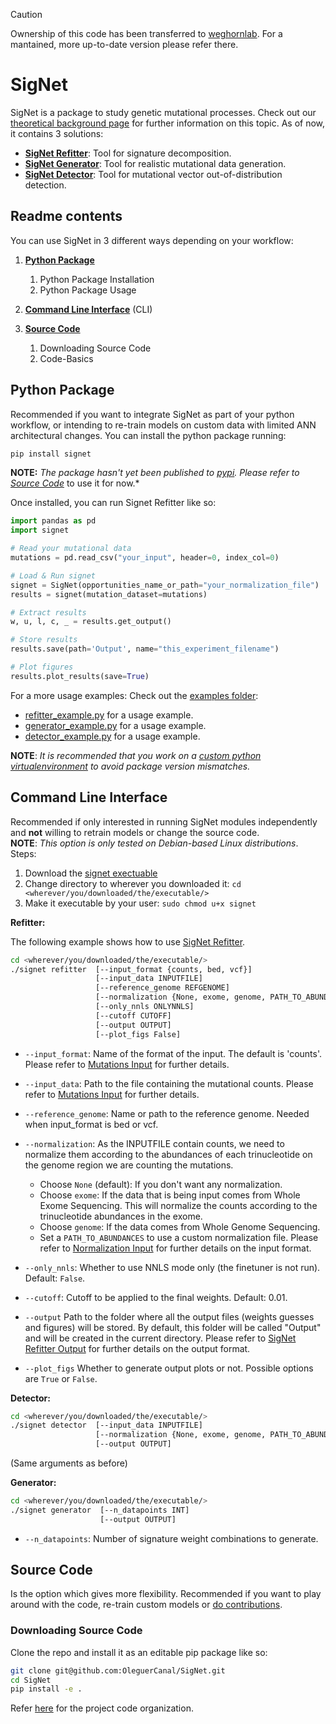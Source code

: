 > [!CAUTION]
> Ownership of this code has been transferred to [weghornlab](https://github.com/weghornlab/SigNet). For a mantained, more up-to-date version please refer there.



# SigNet

SigNet is a package to study genetic mutational processes.
Check out our [theoretical background page](documentation/theoretical_background.md) for further information on this topic.
As of now, it contains 3 solutions:

- **[SigNet Refitter](documentation/signet_refitter.md)**: Tool for signature decomposition.
- **[SigNet Generator](documentation/signet_generator.md)**: Tool for realistic mutational data generation.
- **[SigNet Detector](documentation/signet_detector.md)**: Tool for mutational vector out-of-distribution detection.


## Readme contents

You can use SigNet in 3 different ways depending on your workflow:

1. **[Python Package](#python-package)**
   1. Python Package Installation
   2. Python Package Usage

2. **[Command Line Interface](#command-line-interface)** (CLI)

3. **[Source Code](#source-code)**
   1. Downloading Source Code
   2. Code-Basics


## Python Package
Recommended if you want to integrate SigNet as part of your python workflow, or intending to re-train models on custom data with limited ANN architectural changes.
You can install the python package running:

```BASH
pip install signet
```
**NOTE:** *The package hasn't yet been published to [pypi](https://pypi.org/). Please refer to [Source Code](#source-code)* to use it for now.*

Once installed, you can run Signet Refitter like so:

```python
import pandas as pd
import signet

# Read your mutational data
mutations = pd.read_csv("your_input", header=0, index_col=0)

# Load & Run signet
signet = SigNet(opportunities_name_or_path="your_normalization_file")
results = signet(mutation_dataset=mutations)

# Extract results
w, u, l, c, _ = results.get_output()

# Store results
results.save(path='Output', name="this_experiment_filename")

# Plot figures
results.plot_results(save=True)
```

For a more usage examples: Check out the [examples folder](examples/):
   - [refitter_example.py](examples/refitter_example.py) for a usage example.
   - [generator_example.py](examples/generator_example.py) for a usage example.
   - [detector_example.py](examples/detector_example.py) for a usage example.

**NOTE**: _It is recommended that you work on a [custom python virtualenvironment](https://virtualenv.pypa.io/en/latest/) to avoid package version mismatches._


## Command Line Interface

Recommended if only interested in running SigNet modules independently and **not** willing to retrain models or change the source code.<br>
**NOTE**: _This option is only tested on Debian-based Linux distributions_. Steps:

1. Download the [signet exectuable](TODOlink_to_executable)
2. Change directory to wherever you downloaded it: `cd <wherever/you/downloaded/the/executable/>` 
3. Make it executable by your user: `sudo chmod u+x signet`

__Refitter:__

The following example shows how to use [SigNet Refitter](documentation/signet_refitter.md).


```BASH
cd <wherever/you/downloaded/the/executable/>
./signet refitter  [--input_format {counts, bed, vcf}]
                   [--input_data INPUTFILE]
                   [--reference_genome REFGENOME]
                   [--normalization {None, exome, genome, PATH_TO_ABUNDANCES}] 
                   [--only_nnls ONLYNNLS]
                   [--cutoff CUTOFF]
                   [--output OUTPUT]
                   [--plot_figs False]
```

- `--input_format`: Name of the format of the input. The default is 'counts'. Please refer to [Mutations Input](documentation/input_output_formats.md##Mutations-Input) for further details.

- `--input_data`: Path to the file containing the mutational counts. Please refer to [Mutations Input](documentation/input_output_formats.md##Mutations-Input) for further details.

- `--reference_genome`: Name or path to the reference genome. Needed when input_format is bed or vcf.

- `--normalization`: As the INPUTFILE contain counts, we need to normalize them according to the abundances of each trinucleotide on the genome region we are counting the mutations.
  - Choose `None` (default): If you don't want any normalization.
  - Choose `exome`:  If the data that is being input comes from Whole Exome Sequencing. This will normalize the counts according to the trinucleotide abundances in the exome.
  - Choose `genome`: If the data comes from Whole Genome Sequencing.
  - Set a `PATH_TO_ABUNDANCES` to use a custom normalization file. Please refer to [Normalization Input](documentation/input_output_formats.md##Mutations-Input) for further details on the input format.

- `--only_nnls`: Whether to use NNLS mode only (the finetuner is not run). Default: `False`.

- `--cutoff`: Cutoff to be applied to the final weights. Default: 0.01.

- `--output` Path to the folder where all the output files (weights guesses and figures) will be stored. By default, this folder will be called "Output" and will be created in the current directory. Please refer to [SigNet Refitter Output](documentation/input_output_formats.md##Signet-Refitter-Output) for further details on the output format.

- `--plot_figs` Whether to generate output plots or not. Possible options are `True` or `False`.


__Detector:__

```BASH
cd <wherever/you/downloaded/the/executable/>
./signet detector  [--input_data INPUTFILE]
                   [--normalization {None, exome, genome, PATH_TO_ABUNDANCES}] 
                   [--output OUTPUT]
```

(Same arguments as before)

__Generator:__

```BASH
cd <wherever/you/downloaded/the/executable/>
./signet generator  [--n_datapoints INT]
                    [--output OUTPUT]
```

- `--n_datapoints`: Number of signature weight combinations to generate.


## Source Code

Is the option which gives more flexibility.
Recommended if you want to play around with the code, re-train custom models or [do contributions](documentation/).

### Downloading Source Code

Clone the repo and install it as an editable pip package like so:

```BASH
git clone git@github.com:OleguerCanal/SigNet.git
cd SigNet
pip install -e .
```

Refer [here](documentation/code_structure.md) for the project code organization.
